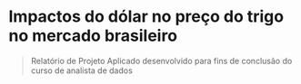 # Impactos do dólar no preço do trigo no mercado brasileiro

> Relatório de Projeto Aplicado desenvolvido para fins de conclusão do curso de analista de dados
